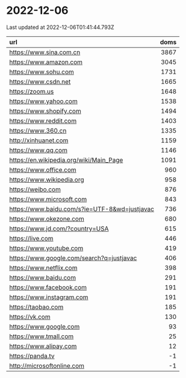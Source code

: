 # 2022-12-06

<!-- BEGIN -->
Last updated at 2022-12-06T01:41:44.793Z

url | doms
:- | -:
https://www.sina.com.cn | 3867
https://www.amazon.com | 3045
https://www.sohu.com | 1731
https://www.csdn.net | 1665
https://zoom.us | 1648
https://www.yahoo.com | 1538
https://www.shopify.com | 1494
https://www.reddit.com | 1403
https://www.360.cn | 1335
http://xinhuanet.com | 1159
https://www.qq.com | 1146
https://en.wikipedia.org/wiki/Main_Page | 1091
https://www.office.com | 960
https://www.wikipedia.org | 958
https://weibo.com | 876
https://www.microsoft.com | 843
https://www.baidu.com/s?ie=UTF-8&wd=justjavac | 736
https://www.okezone.com | 680
https://www.jd.com/?country=USA | 615
https://live.com | 446
https://www.youtube.com | 419
https://www.google.com/search?q=justjavac | 406
https://www.netflix.com | 398
https://www.baidu.com | 291
https://www.facebook.com | 191
https://www.instagram.com | 191
https://taobao.com | 185
https://vk.com | 130
https://www.google.com | 93
https://www.tmall.com | 25
https://www.alipay.com | 12
https://panda.tv | -1
http://microsoftonline.com | -1
<!-- END -->
